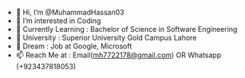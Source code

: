 - 👋 Hi, I’m @MuhammadHassan03
- 👀 I’m interested in Coding
- 🌱 Currently Learning : Bachelor of Science in Software Engineering
- 🌱 University : Superior University Gold Campus Lahore
- 💞️ Dream : Job at Google, Microsoft
- 📫 Reach Me at : Email(mh7722178@gmail.com) OR Whatsapp (+923437818053)
